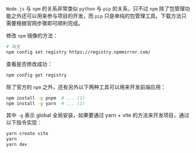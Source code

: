 
`Node.js` 与 `npm` 的关系非常类似 `python` 与 `pip` 的关系，只不过 `npm` 除了包管理功能之外还可以用来参与项目的开发，而 `pip` 只是单纯的包管理工具。下载方法只需要根据官网步骤即可顺利完成。

修改 `npm` 镜像的方法：
```bash
# 淘宝
npm config set registry https://registry.npmmirror.com/
```

查看是否修改成功：
```bash
npm config get registry
```

除了官方的 `npm` 之外，还有另外以下两种工具可以用来开发前端应用：
```bash
npm install -g pnpm  # ... (1)
npm install -g yarn  # ... (2)
```

其中 `-g` 表示 global 全局安装，如果要通过 yarn + vite 的方法来开发项目，通过以下指令实现：
```bash
yarn create vite
yarn
yarn dev
```


